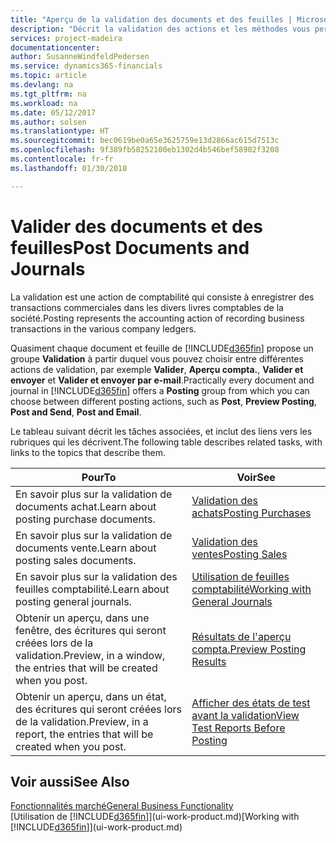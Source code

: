 ```yaml
---
title: "Aperçu de la validation des documents et des feuilles | Microsoft Docs"
description: "Décrit la validation des actions et les méthodes vous permettant de valider des documents et des feuilles."
services: project-madeira
documentationcenter: 
author: SusanneWindfeldPedersen
ms.service: dynamics365-financials
ms.topic: article
ms.devlang: na
ms.tgt_pltfrm: na
ms.workload: na
ms.date: 05/12/2017
ms.author: solsen
ms.translationtype: HT
ms.sourcegitcommit: bec0619be0a65e3625759e13d2866ac615d7513c
ms.openlocfilehash: 9f389fb58252100eb1302d4b546bef58902f3208
ms.contentlocale: fr-fr
ms.lasthandoff: 01/30/2018

---
```

# <a name="post-documents-and-journals"></a><span data-ttu-id="adbd3-103">Valider des documents et des feuilles</span><span class="sxs-lookup"><span data-stu-id="adbd3-103">Post Documents and Journals</span></span>
<span data-ttu-id="adbd3-104">La validation est une action de comptabilité qui consiste à enregistrer des transactions commerciales dans les divers livres comptables de la société.</span><span class="sxs-lookup"><span data-stu-id="adbd3-104">Posting represents the accounting action of recording business transactions in the various company ledgers.</span></span>

<span data-ttu-id="adbd3-105">Quasiment chaque document et feuille de [!INCLUDE[d365fin](includes/d365fin_md.md)] propose un groupe **Validation** à partir duquel vous pouvez choisir entre différentes actions de validation, par exemple **Valider**, **Aperçu compta.**, **Valider et envoyer** et **Valider et envoyer par e-mail**.</span><span class="sxs-lookup"><span data-stu-id="adbd3-105">Practically every document and journal in [!INCLUDE[d365fin](includes/d365fin_md.md)] offers a **Posting** group from which you can choose between different posting actions, such as **Post**, **Preview Posting**, **Post and Send**, **Post and Email**.</span></span>

<span data-ttu-id="adbd3-106">Le tableau suivant décrit les tâches associées, et inclut des liens vers les rubriques qui les décrivent.</span><span class="sxs-lookup"><span data-stu-id="adbd3-106">The following table describes related tasks, with links to the topics that describe them.</span></span>

| <span data-ttu-id="adbd3-107">Pour</span><span class="sxs-lookup"><span data-stu-id="adbd3-107">To</span></span> | <span data-ttu-id="adbd3-108">Voir</span><span class="sxs-lookup"><span data-stu-id="adbd3-108">See</span></span> |
| --- | --- |
| <span data-ttu-id="adbd3-109">En savoir plus sur la validation de documents achat.</span><span class="sxs-lookup"><span data-stu-id="adbd3-109">Learn about posting purchase documents.</span></span> |[<span data-ttu-id="adbd3-110">Validation des achats</span><span class="sxs-lookup"><span data-stu-id="adbd3-110">Posting Purchases</span></span>](ui-post-purchases.md) |
| <span data-ttu-id="adbd3-111">En savoir plus sur la validation de documents vente.</span><span class="sxs-lookup"><span data-stu-id="adbd3-111">Learn about posting sales documents.</span></span> |[<span data-ttu-id="adbd3-112">Validation des ventes</span><span class="sxs-lookup"><span data-stu-id="adbd3-112">Posting Sales</span></span>](ui-post-sales.md) |
| <span data-ttu-id="adbd3-113">En savoir plus sur la validation des feuilles comptabilité.</span><span class="sxs-lookup"><span data-stu-id="adbd3-113">Learn about posting general journals.</span></span> |[<span data-ttu-id="adbd3-114">Utilisation de feuilles comptabilité</span><span class="sxs-lookup"><span data-stu-id="adbd3-114">Working with General Journals</span></span>](ui-work-general-journals.md) |
| <span data-ttu-id="adbd3-115">Obtenir un aperçu, dans une fenêtre, des écritures qui seront créées lors de la validation.</span><span class="sxs-lookup"><span data-stu-id="adbd3-115">Preview, in a window, the entries that will be created when you post.</span></span> |[<span data-ttu-id="adbd3-116">Résultats de l'aperçu compta.</span><span class="sxs-lookup"><span data-stu-id="adbd3-116">Preview Posting Results</span></span>](ui-how-preview-post-results.md) |
| <span data-ttu-id="adbd3-117">Obtenir un aperçu, dans un état, des écritures qui seront créées lors de la validation.</span><span class="sxs-lookup"><span data-stu-id="adbd3-117">Preview, in a report, the entries that will be created when you post.</span></span> |[<span data-ttu-id="adbd3-118">Afficher des états de test avant la validation</span><span class="sxs-lookup"><span data-stu-id="adbd3-118">View Test Reports Before Posting</span></span>](ui-how-view-test-reports-posting.md) |

## <a name="see-also"></a><span data-ttu-id="adbd3-119">Voir aussi</span><span class="sxs-lookup"><span data-stu-id="adbd3-119">See Also</span></span>
[<span data-ttu-id="adbd3-120">Fonctionnalités marché</span><span class="sxs-lookup"><span data-stu-id="adbd3-120">General Business Functionality</span></span>](ui-across-business-areas.md)  
<span data-ttu-id="adbd3-121">[Utilisation de [!INCLUDE[d365fin](includes/d365fin_md.md)]](ui-work-product.md)</span><span class="sxs-lookup"><span data-stu-id="adbd3-121">[Working with [!INCLUDE[d365fin](includes/d365fin_md.md)]](ui-work-product.md)</span></span>


